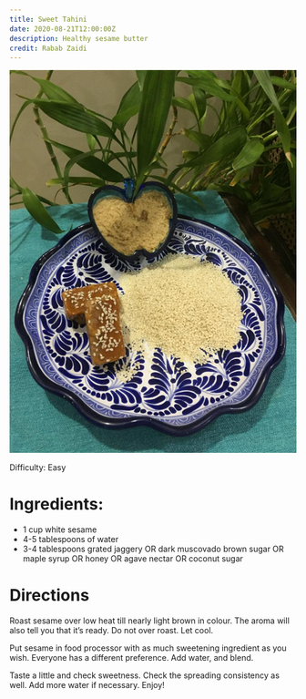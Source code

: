 ```yaml
---
title: Sweet Tahini 
date: 2020-08-21T12:00:00Z
description: Healthy sesame butter 
credit: Rabab Zaidi
---
```

![sweet-tahini](sweet-tahini.jpeg)

Difficulty: Easy

# Ingredients:

* 1 cup white sesame
* 4-5 tablespoons of water
* 3-4 tablespoons grated jaggery OR dark muscovado brown sugar OR maple syrup OR honey OR agave nectar OR coconut sugar

# Directions

Roast sesame over low heat till nearly light brown in colour. The aroma will also tell you that it’s ready. Do not over roast. Let cool. 

Put sesame in food processor with as much sweetening ingredient as you wish. Everyone has a different preference. Add water, and blend. 

Taste a little and check sweetness. Check the spreading consistency as well. Add more water if necessary. Enjoy!
